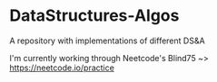 # DataStructures-Algos
A repository with implementations of different DS&amp;A

I'm currently working through Neetcode's Blind75 ~> https://neetcode.io/practice